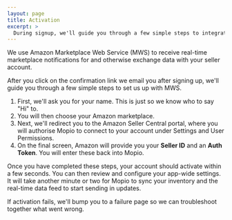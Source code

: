 ```yaml
---
layout: page
title: Activation
excerpt: >
  During signup, we'll guide you through a few simple steps to integrate your Mopio account with your Amazon account.
---
```




We use Amazon Marketplace Web Service (MWS) to receive real-time marketplace notifications for and otherwise exchange data with your seller account.

After you click on the confirmation link we email you after signing up, we'll guide you through a few simple steps to set us up with MWS.

1. First, we'll ask you for your name. This is just so we know who to say "Hi" to.
2. You will then choose your Amazon marketplace.
2. Next, we'll redirect you to the Amazon Seller Central portal, where you will authorise Mopio to connect to your account under Settings and User Permissions.
3. On the final screen, Amazon will provide you your **Seller ID** and an **Auth Token**. You will enter these back into Mopio.

Once you have completed these steps, your account should activate within a few seconds. You can then review and configure your app-wide settings. It will take another minute or two for Mopio to sync your inventory and the real-time data feed to start sending in updates.

If activation fails, we'll bump you to a failure page so we can troubleshoot together what went wrong.
